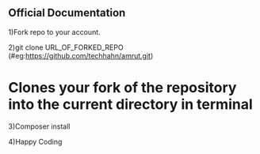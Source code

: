 ## Official Documentation

1)Fork repo to your account.

2)git clone URL_OF_FORKED_REPO (#eg:https://github.com/techhahn/amrut.git)
# Clones your fork of the repository into the current directory in terminal
    
3)Composer install

4)Happy Coding
